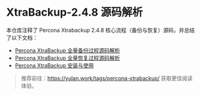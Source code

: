 # XtraBackup-2.4.8 源码解析

本仓库注释了 Percona Xtrabackup 2.4.8 核心流程（备份与恢复）源码，并总结了以下文档：

* [Percona XtraBackup 全量备份过程源码解析](/doc/xtrabackup-full-backup-SC-analysis.md)
* [Percona XtraBackup 全量恢复过程源码解析](/doc/xtrabackup-restore-backup-SC-analysis.md)
* [Percona XtraBackup 安装与使用](/doc/xtrabackup-installation-and-usage.md)

> 推荐前往：<https://yulan.work/tags/percona-xtrabackup/> 获取更佳阅读体验。

